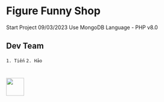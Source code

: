 
# Figure Funny Shop 
Start Project 09/03/2023
Use MongoDB 
Language - PHP v8.0
## Dev Team
`1. Tiến`
`2. Hảo`
#
<img align="left" width="48" height="48" src="https://cdn.discordapp.com/attachments/843909351344308244/1083269184328323092/logo.png">
